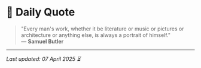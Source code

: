 # 📜 Daily Quote

> "Every man's work, whether it be literature or music or pictures or architecture or anything else, is always a portrait of himself."  
> — **Samuel Butler**

---

_Last updated: 07 April 2025 ⏳_

